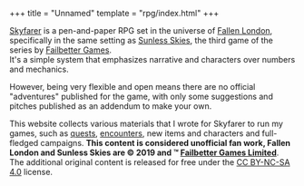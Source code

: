 +++
title = "Unnamed"
template = "rpg/index.html"
+++

[Skyfarer] is a pen-and-paper RPG set in the universe of [Fallen London], specifically in the same
setting as [Sunless Skies], the third game of the series by [Failbetter Games].  
It's a simple system that emphasizes narrative and characters over numbers and mechanics.

However, being very flexible and open means there are no official "adventures" published for the game,
with only some suggestions and pitches published as an addendum to make your own.

This website collects various materials that I wrote for Skyfarer to run my games, such as [quests](@/skyfarer/quests/_index.md), [encounters](@/skyfarer/encounters/_index.md),
new items and characters and full-fledged campaigns. **This content is considered unofficial fan work,
Fallen London and Sunless Skies are © 2019 and ™ [Failbetter Games Limited]**. The additional original content
is released for free under the [CC BY-NC-SA 4.0] license.

[Skyfarer]: https://failbetter-games.itch.io/skyfarer
[Fallen London]: https://www.fallenlondon.com
[Sunless Skies]: https://www.failbettergames.com/sunless-skies/
[Failbetter Games]: https://www.failbettergames.com
[Failbetter Games Limited]: https://www.failbettergames.com
[CC BY-NC-SA 4.0]: https://creativecommons.org/licenses/by-nc-sa/4.0
